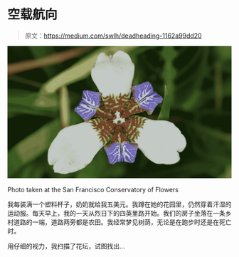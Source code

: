 # 空载航向

> 原文：<https://medium.com/swlh/deadheading-1162a99dd20>

![](img/e17687e7bc673feacdccf663da9caf12.png)

Photo taken at the San Francisco Conservatory of Flowers

我每装满一个塑料杯子，奶奶就给我五美元。我蹲在她的花园里，仍然穿着汗湿的运动服。每天早上，我的一天从烈日下的四英里路开始。我们的房子坐落在一条乡村道路的一端，道路两旁都是农田。我经常梦见树荫，无论是在跑步时还是在死亡时。

用仔细的视力，我扫描了花坛，试图找出…
